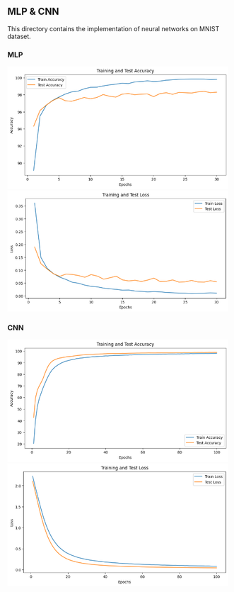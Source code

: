 ## MLP & CNN
This directory contains the implementation of neural networks on MNIST dataset. 

### MLP
<img width="500" alt="mlp_acc" src="https://github.com/ruoheng-du/machine-learning/blob/main/neural_networks/mlp/mlp_acc.png"><img width="500" alt="mlp_loss" src="https://github.com/ruoheng-du/machine-learning/blob/main/neural_networks/mlp/mlp_loss.png">

### CNN
<img width="500" alt="lenet5_acc" src="https://github.com/ruoheng-du/machine-learning/blob/main/neural_networks/cnn/lenet5_acc.png"><img width="500" alt="lenet5_loss" src="https://github.com/ruoheng-du/machine-learning/blob/main/neural_networks/cnn/lenet5_loss.png">
